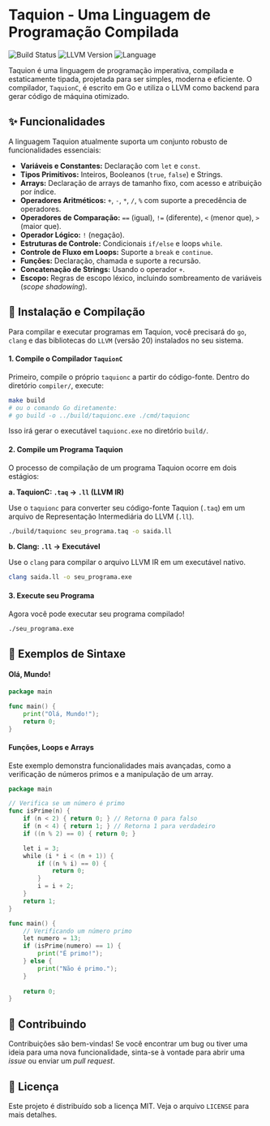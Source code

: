 # Taquion - Uma Linguagem de Programação Compilada

![Build Status](https://img.shields.io/badge/build-passing-brightgreen)
![LLVM Version](https://img.shields.io/badge/llvm-20-blueviolet)
![Language](https://img.shields.io/badge/language-Go-blue)

Taquion é uma linguagem de programação imperativa, compilada e estaticamente tipada, projetada para ser simples, moderna e eficiente. O compilador, `TaquionC`, é escrito em Go e utiliza o LLVM como backend para gerar código de máquina otimizado.

## ✨ Funcionalidades

A linguagem Taquion atualmente suporta um conjunto robusto de funcionalidades essenciais:

* **Variáveis e Constantes:** Declaração com `let` e `const`.
* **Tipos Primitivos:** Inteiros, Booleanos (`true`, `false`) e Strings.
* **Arrays:** Declaração de arrays de tamanho fixo, com acesso e atribuição por índice.
* **Operadores Aritméticos:** `+`, `-`, `*`, `/`, `%` com suporte a precedência de operadores.
* **Operadores de Comparação:** `==` (igual), `!=` (diferente), `<` (menor que), `>` (maior que).
* **Operador Lógico:** `!` (negação).
* **Estruturas de Controle:** Condicionais `if/else` e loops `while`.
* **Controle de Fluxo em Loops:** Suporte a `break` e `continue`.
* **Funções:** Declaração, chamada e suporte a recursão.
* **Concatenação de Strings:** Usando o operador `+`.
* **Escopo:** Regras de escopo léxico, incluindo sombreamento de variáveis (*scope shadowing*).

## 🚀 Instalação e Compilação

Para compilar e executar programas em Taquion, você precisará do `go`, `clang` e das bibliotecas do `LLVM` (versão 20) instalados no seu sistema.

#### 1. Compile o Compilador `TaquionC`

Primeiro, compile o próprio `taquionc` a partir do código-fonte. Dentro do diretório `compiler/`, execute:

```sh
make build
# ou o comando Go diretamente:
# go build -o ../build/taquionc.exe ./cmd/taquionc
```

Isso irá gerar o executável `taquionc.exe` no diretório `build/`.

#### 2. Compile um Programa Taquion

O processo de compilação de um programa Taquion ocorre em dois estágios:

**a. TaquionC: `.taq` -> `.ll` (LLVM IR)**

Use o `taquionc` para converter seu código-fonte Taquion (`.taq`) em um arquivo de Representação Intermediária do LLVM (`.ll`).

```sh
./build/taquionc seu_programa.taq -o saida.ll
```

**b. Clang: `.ll` -> Executável**

Use o `clang` para compilar o arquivo LLVM IR em um executável nativo.

```sh
clang saida.ll -o seu_programa.exe
```

#### 3. Execute seu Programa

Agora você pode executar seu programa compilado!

```sh
./seu_programa.exe
```

## 📝 Exemplos de Sintaxe

#### Olá, Mundo!

```go
package main

func main() {
    print("Olá, Mundo!");
    return 0;
}
```

#### Funções, Loops e Arrays

Este exemplo demonstra funcionalidades mais avançadas, como a verificação de números primos e a manipulação de um array.

```go
package main

// Verifica se um número é primo
func isPrime(n) {
    if (n < 2) { return 0; } // Retorna 0 para falso
    if (n < 4) { return 1; } // Retorna 1 para verdadeiro
    if ((n % 2) == 0) { return 0; }

    let i = 3;
    while (i * i < (n + 1)) {
        if ((n % i) == 0) {
            return 0;
        }
        i = i + 2;
    }
    return 1;
}

func main() {
    // Verificando um número primo
    let numero = 13;
    if (isPrime(numero) == 1) {
        print("É primo!");
    } else {
        print("Não é primo.");
    }
    
    return 0;
}
```

## 🤝 Contribuindo

Contribuições são bem-vindas! Se você encontrar um bug ou tiver uma ideia para uma nova funcionalidade, sinta-se à vontade para abrir uma *issue* ou enviar um *pull request*.

## 📄 Licença

Este projeto é distribuído sob a licença MIT. Veja o arquivo `LICENSE` para mais detalhes.